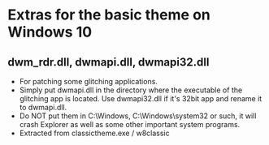 # Extras for the basic theme on Windows 10
## dwm_rdr.dll, dwmapi.dll, dwmapi32.dll
* For patching some glitching applications.
* Simply put dwmapi.dll in the directory where the executable of the glitching app is located. Use dwmapi32.dll if it's 32bit app and rename it to dwmapi.dll.
* Do NOT put them in C:\Windows, C:\Windows\system32 or such, it will crash Explorer as well as some other important system programs.
* Extracted from classictheme.exe / w8classic
